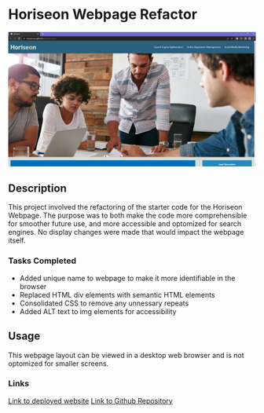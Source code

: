 # Horiseon Webpage Refactor
![horiseon-mod](horiseon-mod.PNG)

## Description

This project involved the refactoring of the starter code for the Horiseon Webpage. The purpose was to both make the code more comprehensible for smoother future use, and more accessible and optomized for search engines. No display changes were made that would impact the webpage itself. 

### Tasks Completed

* Added unique name to webpage to make it more identifiable in the browser
* Replaced HTML div elements with semantic HTML elements
* Consolidated CSS to remove any unnessary repeats
* Added ALT text to img elements for accessibility

## Usage

This webpage layout can be viewed in a desktop web browser and is not optomized for smaller screens. 

### Links

[Link to deployed website](https://camparooni.github.io/horiseon-mod/)
[Link to Github Repository](https://github.com/Camparooni/horiseon-mod)
